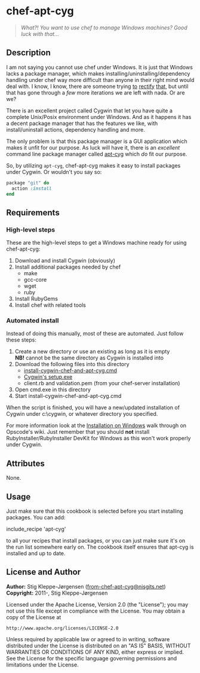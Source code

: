 chef-apt-cyg
============

> _What?! You want to use chef to manage Windows machines? Good luck with that..._

Description
-----------

I am not saying you cannot use chef under Windows. It is just that Windows lacks a package manager, which makes
installing/uninstalling/dependency handling under chef way more difficult than anyone in their right mind would deal
with. I know, I know, there are someone trying [to][1] [rectify][2] [that][3], but until that has gone through a _few_
more iterations we are left with nada. Or are we?

There is an excellent project called Cygwin that let you have quite a complete Unix/Posix environment under Windows.
And as it happens it has a decent package manager that has the features we like, with install/uninstall actions,
dependency handling and more.

The only problem is that this package manager is a GUI application which makes it unfit for our purpose. As luck will
have it, there is an _excellent_ command line package manager called [apt-cyg][4] which _do_ fit our purpose.

So, by utilizing `apt-cyg`, chef-apt-cyg makes it easy to install packages under Cygwin. Or wouldn't you say so:

```ruby
package "git" do
  action :install
end
```

Requirements
------------

### High-level steps

These are the high-level steps to get a Windows machine ready for using chef-apt-cyg:

1. Download and install Cygwin (obviously)
2. Install additional packages needed by chef
    * make
    * gcc-core
    * wget
    * ruby
3. Install RubyGems
4. Install chef with related tools

### Automated install

Instead of doing this manually, most of these are automated. Just follow these steps:

1. Create a new directory or use an existing as long as it is empty<br>
  **NB!** cannot be the same directory as Cygwin is installed into
2. Download the following files into this directory
    * [install-cygwin-chef-and-apt-cyg.cmd](install-cygwin-chef-and-apt-cyg.cmd)
    * [Cygwin's setup.exe][5]
    * client.rb and validation.pem (from your chef-server installation)
3. Open cmd.exe in this directory
4. Start install-cygwin-chef-and-apt-cyg.cmd

When the script is finished, you will have a new/updated installation of Cygwin under c:\cygwin, or whatever
directory you specified.

For more information look at the [Installation on Windows][6] walk through on Opscode's wiki. Just remember that you
should **not** install RubyInstaller/RubyInstaller DevKit for Windows as this won't work properly under Cygwin.

Attributes
----------

None.

Usage
-----

Just make sure that this cookbook is selected before you start installing packages. You can add:

  include_recipe 'apt-cyg'

to all your recipes that install packages, or you can just make sure it's on the run list somewhere early on.
The cookbook itself ensures that apt-cyg is installed and up to date.

License and Author
------------------

**Author:** Stig Kleppe-Jørgensen (<from-chef-apt-cyg@nisgits.net>)<br>
**Copyright:** 2011-, Stig Kleppe-Jørgensen

Licensed under the Apache License, Version 2.0 (the "License");
you may not use this file except in compliance with the License.
You may obtain a copy of the License at

    http://www.apache.org/licenses/LICENSE-2.0

Unless required by applicable law or agreed to in writing, software
distributed under the License is distributed on an "AS IS" BASIS,
WITHOUT WARRANTIES OR CONDITIONS OF ANY KIND, either express or implied.
See the License for the specific language governing permissions and
limitations under the License.



[1]: http://coapp.org
[2]: https://github.com/chocolatey/chocolatey
[3]: http://code.google.com/p/windows-package-manager
[4]: http://code.google.com/p/apt-cyg
[5]: http://cygwin.org/setup.exe
[6]: http://wiki.opscode.com/display/chef/Installation+on+Windows

